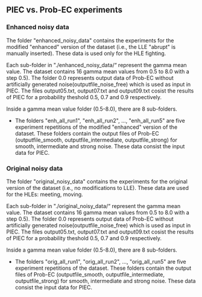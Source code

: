 <h2>PIEC vs. Prob-EC experiments</h2>

<h3>Enhanced noisy data</h3>

The folder "enhanced_noisy_data" contains the experiments for the modified "enhanced" version of the dataset (i.e., the LLE "abrupt" is manually inserted). These data is used only for the HLE fighting.

Each sub-folder in "./enhanced_noisy_data/“ represent the gamma mean value. The dataset contains 16 gamma mean values from 0.5 to 8.0 with a step 0.5).
The folder 0.0 represents output data of Prob-EC without artificially generated noise(outputfile_noise_free) which is used as input in PIEC. The files output05.txt, output07.txt and output09.txt cosist the results of PIEC for a probability theshold 0.5, 0.7 and 0.9 respectively. 

Inside a gamma mean value folder (0.5-8.0), there are 8 sub-folders. 
  - The folders "enh_all_run1",  "enh_all_run2", ..., "enh_all_run5" are five experiment repetitions of the modified "enhanced" version of the dataset. These folders contain the output files of Prob-EC (outputfile_smooth, outputfile_intermediate, outputfile_strong) for smooth, intermediate and strong noise. These data consist the input data for PIEC.


<h3>Original noisy data</h3>

The folder "original_noisy_data" contains the experiments for the original version of the dataset (i.e., no modifications to LLE). These data are used for the HLEs: meeting, moving.

Each sub-folder in "./original_noisy_data/“ represent the gamma mean value. The dataset contains 16 gamma mean values from 0.5 to 8.0 with a step 0.5).
The folder 0.0 represents output data of Prob-EC without artificially generated noise(outputfile_noise_free) which is used as input in PIEC. The files output05.txt, output07.txt and output09.txt cosist the results of PIEC for a probability theshold 0.5, 0.7 and 0.9 respectively.

Inside a gamma mean value folder (0.5-8.0), there are 8 sub-folders. 
  - The folders "orig_all_run1",  "orig_all_run2", ..., "orig_all_run5" are five experiment repetitions of the dataset. These folders contain the output files of Prob-EC (outputfile_smooth, outputfile_intermediate, outputfile_strong) for smooth, intermediate and strong noise. These data consist the input data for PIEC.
